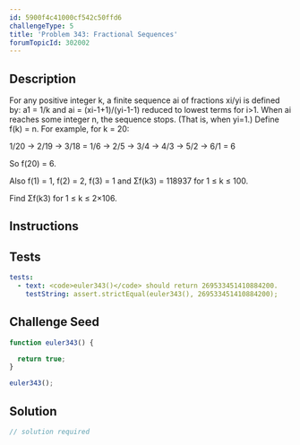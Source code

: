 ```yaml
---
id: 5900f4c41000cf542c50ffd6
challengeType: 5
title: 'Problem 343: Fractional Sequences'
forumTopicId: 302002
---
```


## Description
<section id='description'>
For any positive integer k, a finite sequence ai of fractions xi/yi is defined by:
a1 = 1/k and
ai = (xi-1+1)/(yi-1-1) reduced to lowest terms for i>1.
When ai reaches some integer n, the sequence stops. (That is, when yi=1.)
Define f(k) = n.
For example, for k = 20:



1/20 → 2/19 → 3/18 = 1/6 → 2/5 → 3/4 → 4/3 → 5/2 → 6/1 = 6



So f(20) = 6.



Also f(1) = 1, f(2) = 2, f(3) = 1 and Σf(k3) = 118937 for 1 ≤ k ≤ 100.



Find Σf(k3) for 1 ≤ k ≤ 2×106.
</section>

## Instructions
<section id='instructions'>

</section>

## Tests
<section id='tests'>

```yml
tests:
  - text: <code>euler343()</code> should return 269533451410884200.
    testString: assert.strictEqual(euler343(), 269533451410884200);

```

</section>

## Challenge Seed
<section id='challengeSeed'>

<div id='js-seed'>

```js
function euler343() {

  return true;
}

euler343();
```

</div>



</section>

## Solution
<section id='solution'>

```js
// solution required
```

</section>
